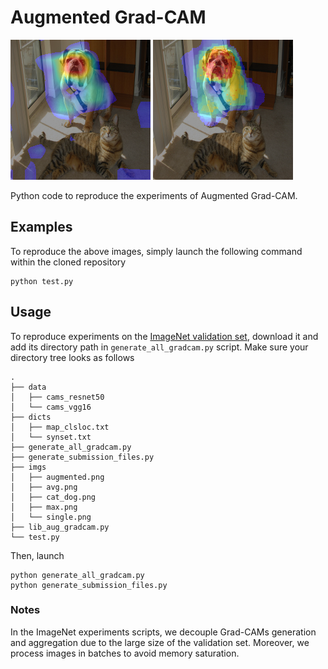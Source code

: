 # Augmented Grad-CAM
![Single Grad-CAM](imgs/single.png?raw=true "Single Grad-CAM")
![Augmented Grad-CAM](imgs/augmented.png?raw=true "Augmented Grad-CAM")

Python code to reproduce the experiments of Augmented Grad-CAM.

## Examples
To reproduce the above images, simply launch the following command within the cloned repository
```
python test.py
```

## Usage
To reproduce experiments on the [ImageNet validation set](http://image-net.org/challenges/LSVRC/2015/index#resources), download it and add its directory path in `generate_all_gradcam.py` script. Make sure your directory tree looks as follows
```
.
├── data
│   ├── cams_resnet50
│   └── cams_vgg16
├── dicts
│   ├── map_clsloc.txt
│   └── synset.txt
├── generate_all_gradcam.py
├── generate_submission_files.py
├── imgs
│   ├── augmented.png
│   ├── avg.png
│   ├── cat_dog.png
│   ├── max.png
│   └── single.png
├── lib_aug_gradcam.py
└── test.py
```
Then, launch
```
python generate_all_gradcam.py
python generate_submission_files.py
```

 ### Notes
 In the ImageNet experiments scripts, we decouple Grad-CAMs generation and aggregation due to the large size of the validation set. Moreover, we process images in batches to avoid memory saturation.
